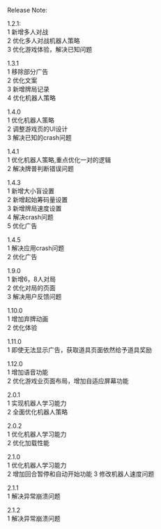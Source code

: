 Release Note:

1.2.1:  
1 新增多人对战    
2 优化多人对战机器人策略  
3 优化游戏体验，解决已知问题  
  
  
1.3.1  
1 移除部分广告  
2 优化文案  
3 新增牌局记录  
4 优化机器人策略  


1.4.0  
1 优化机器人策略  
2 调整游戏页的UI设计  
3 解决已知的crash问题  
  
  
1.4.1  
1 优化机器人策略,重点优化一对的逻辑  
2 解决牌普判断错误问题 


1.4.3   
1 新增大小盲设置  
2 新增起始筹码量设置  
3 新增牌局速度设置  
4 解决crash问题  
5 优化广告   
  
  
1.4.5  
1 解决应用crash问题  
2 优化广告  
  
  
1.9.0  
1 新增6，8人对局  
2 优化对局的页面  
3 解决用户反馈问题  
  
  
1.10.0   
1 增加弃牌动画  
2 优化体验  
  
  
1.11.0     
1 即使无法显示广告，获取道具页面依然给予道具奖励      
  
1.12.0     
1 增加语音功能  
2 优化游戏业页面布局，增加自适应屏幕功能  
  

2.0.1  
1 实现机器人学习能力  
2 全面优化机器人策略  

2.0.2  
1 优化机器人学习能力    
2 优化加载性能

2.1.0  
1 优化机器人学习能力  
2 增加回合暂停和自动开始功能
3 修改机器人速度问题

2.1.1  
1 解决异常崩溃问题  
  
2.1.2  
1 解决异常崩溃问题  